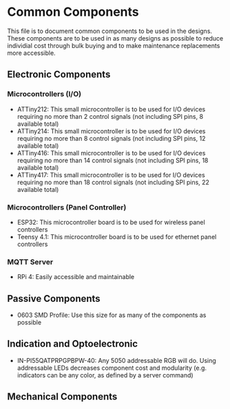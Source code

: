 # Common Components
This file is to document common components to be used in the designs. These components are to be used in as many designs as possible to reduce individial cost through bulk buying and to make maintenance replacements more accessible.

## Electronic Components

### Microcontrollers (I/O)
* ATTiny212: This small microcontroller is to be used for I/O devices requiring no more than 2 control signals (not including SPI pins, 8 available total)
* ATTiny214: This small microcontroller is to be used for I/O devices requiring no more than 8 control signals (not including SPI pins, 12 available total)
* ATTiny416: This small microcontroller is to be used for I/O devices requiring no more than 14 control signals (not including SPI pins, 18 available total)
* ATTiny417: This small microcontroller is to be used for I/O devices requiring no more than 18 control signals (not including SPI pins, 22 available total)

### Microcontrollers (Panel Controller)
* ESP32: This microcontroller board is to be used for wireless panel controllers
* Teensy 4.1: This microcontroller board is to be used for ethernet panel controllers

### MQTT Server
* RPi 4: Easily accessible and maintainable

## Passive Components
* 0603 SMD Profile: Use this size for as many of the components as possible

## Indication and Optoelectronic
* IN-PI55QATPRPGPBPW-40: Any 5050 addressable RGB will do. Using addressable LEDs decreases component cost and modularity (e.g. indicators can be any color, as defined by a server command)

## Mechanical Components
